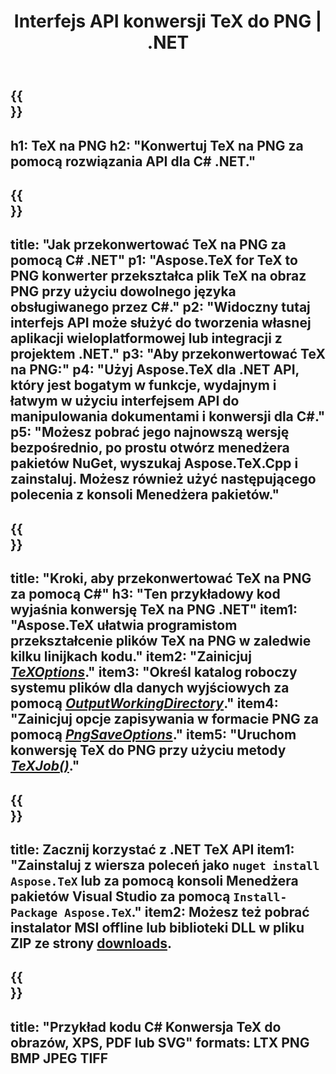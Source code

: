 ﻿---
translation: true
template: /_templates/_conversion-child-net.md
title: Interfejs API konwersji TeX do PNG | .NET
description: Funkcjonalność konwersji TeX do PNG. Zintegruj tę lokalną bibliotekę .NET ze swoim projektem lub użyj aplikacji wieloplatformowych, aby przekonwertować TeX na PNG.
keywords: tex to png api net, integracja tex2png c#
url: /net/conversion/tex-to-png/
family: tex
platformtag: net
feature: conversion
informat: TEX
outformat: PNG
otherformats: BMP JPEG TIFF PDF SVG XPS
---


{{<section banner>}}
---
h1: TeX na PNG
h2: "Konwertuj TeX na PNG za pomocą rozwiązania API dla C# .NET."
---

{{<section overview>}}
---
title: "Jak przekonwertować TeX na PNG za pomocą C# .NET"
p1: "Aspose.TeX for TeX to PNG konwerter przekształca plik TeX na obraz PNG przy użyciu dowolnego języka obsługiwanego przez C#."
p2: "Widoczny tutaj interfejs API może służyć do tworzenia własnej aplikacji wieloplatformowej lub integracji z projektem .NET."
p3: "Aby przekonwertować TeX na PNG:"
p4: "Użyj Aspose.TeX dla .NET API, który jest bogatym w funkcje, wydajnym i łatwym w użyciu interfejsem API do manipulowania dokumentami i konwersji dla C#."
p5: "Możesz pobrać jego najnowszą wersję bezpośrednio, po prostu otwórz menedżera pakietów NuGet, wyszukaj Aspose.TeX.Cpp i zainstaluj. Możesz również użyć następującego polecenia z konsoli Menedżera pakietów."
---

{{<section feature1>}}
---
title: "Kroki, aby przekonwertować TeX na PNG za pomocą C#"
h3: "Ten przykładowy kod wyjaśnia konwersję TeX na PNG .NET"
item1: "Aspose.TeX ułatwia programistom przekształcenie plików TeX na PNG w zaledwie kilku linijkach kodu."
item2: "Zainicjuj [*TeXOptions*](https://reference.aspose.com/tex/net/aspose.tex/texoptions/)."
item3: "Określ katalog roboczy systemu plików dla danych wyjściowych za pomocą [*OutputWorkingDirectory*](https://reference.aspose.com/tex/net/aspose.tex/texoptions/outputworkingdirectory/)."
item4: "Zainicjuj opcje zapisywania w formacie PNG za pomocą [*PngSaveOptions*](https://reference.aspose.com/tex/net/aspose.tex.presentation.image/pngsaveoptions/)."
item5: "Uruchom konwersję TeX do PNG przy użyciu metody [*TeXJob()*](https://reference.aspose.com/tex/net/aspose.tex/texjob/)."
---

{{<section feature2>}}
---
title: Zacznij korzystać z .NET TeX API
item1: "Zainstaluj z wiersza poleceń jako ```nuget install Aspose.TeX``` lub za pomocą konsoli Menedżera pakietów Visual Studio za pomocą ```Install-Package Aspose.TeX```."
item2: Możesz też pobrać instalator MSI offline lub biblioteki DLL w pliku ZIP ze strony [downloads](https://downloads.aspose.com/tex/net).
---

{{<section widget>}}
---
title: "Przykład kodu C# Konwersja TeX do obrazów, XPS, PDF lub SVG"
formats: LTX PNG BMP JPEG TIFF
---